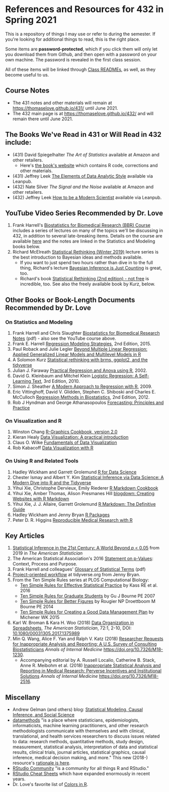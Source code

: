 # References and Resources for 432 in Spring 2021

This is a repository of things I may use or refer to during the semester. If you're looking for additional things to read, this is the right place. 

Some items are **password-protected**, which if you click them will only let you download them from Github, and then open with a password on your own machine. The password is revealed in the first class session.

All of these items will be linked through [Class READMEs](https://github.com/THOMASELOVE/432-2021/tree/master/classes), as well, as they become useful to us.

## Course Notes

- The 431 notes and other materials will remain at https://thomaselove.github.io/431/ until June 2021.
- The 432 main page is at https://thomaselove.github.io/432/ and will remain there until June 2021.

## The Books We've Read in 431 or Will Read in 432 include:

- (431) David Spiegelhalter *The Art of Statistics* available at Amazon and other retailers.
    - Here's [the book's website](https://dspiegel29.github.io/ArtofStatistics/) which contains R code, corrections and other materials.
- (431) Jeffrey Leek [The Elements of Data Analytic Style](https://leanpub.com/datastyle) available via Leanpub.
- (432) Nate Silver *The Signal and the Noise* available at Amazon and other retailers.
- (432) Jeffrey Leek [How to be a Modern Scientist](https://leanpub.com/modernscientist) available via Leanpub.

## YouTube Video Series Recommended by Dr. Love

1. Frank Harrell's [Biostatistics for Biomedical Research (BBR) Course](https://www.youtube.com/channel/UC-o_ZZ0tuFUYn8e8rf-QURA/videos) includes a series of lectures on many of the topics we'll be discussing in 432, in addition to several late-breaking items. Details on the course are available [here](https://hbiostat.org/bbr/) and the notes are linked in the Statistics and Modeling books below.
2. Richard McElreath [Statistical Rethinking (Winter 2019)](https://www.youtube.com/playlist?list=PLDcUM9US4XdNM4Edgs7weiyIguLSToZRI) lecture series is the best introduction to Bayesian ideas and methods available. 
    - If you want to just spend two hours rather than dive in to the full thing, Richard's lecture [Bayesian Inference is Just Counting](https://www.youtube.com/watch?v=_NEMHM1wDfI) is great, too.
    - Richard's book [Statistical Rethinking (2nd edition) - not free](https://xcelab.net/rm/statistical-rethinking/) is incredible, too. See also the freely available book by Kurz, below.

## Other Books or Book-Length Documents Recommended by Dr. Love

### On Statistics and Modeling

1. Frank Harrell and Chris Slaughter [Biostatistics for Biomedical Research Notes](http://hbiostat.org/doc/bbr.pdf) (pdf) - also see the YouTube course above.
2. Frank E. Harrell [Regression Modeling Strategies](https://github.com/THOMASELOVE/432-2021/blob/master/references/pdf/Harrell_Regression_Modeling_Strategies_2015_2e_protected.pdf), 2nd Edition, 2015.
3. Paul Roback and Julie Legler [Beyond Multiple Linear Regression: Applied Generalized Linear Models and Multilevel Models in R](https://bookdown.org/roback/bookdown-BeyondMLR/)
4. A Solomon Kurz [Statistical rethinking with brms, ggplot2, and the tidyverse](https://bookdown.org/content/3890/)
5. Julian J. Faraway [Practical Regression and Anova using R](https://github.com/THOMASELOVE/432-2021/blob/master/references/pdf/Faraway_Practical_Regression_and_ANOVA_using_R.pdf), 2002.
6. David G. Kleinbaum and Mitchel Klein [Logistic Regression: A Self-Learning Text](https://github.com/THOMASELOVE/432-2021/blob/master/references/pdf/Kleinbaum_and_Klein_Logistic_Regression_2010_3e_protected.pdf), 3rd Edition, 2010.
7. Simon J. Sheather [A Modern Approach to Regression with R](https://github.com/THOMASELOVE/432-2021/blob/master/references/pdf/Sheather_Modern_Approach_to_Regression_with_R_2009_protected.pdf), 2009.
8. Eric Vittinghoff, David V. Glidden, Stephen C. Shiboski and Charles E. McCulloch [Regression Methods in Biostatistics](https://github.com/THOMASELOVE/432-2021/blob/master/references/pdf/Vittinghoff_et_al_Regression_Methods_in_Biostatistics_2e_protected.pdf), 2nd Edition, 2012.
9. Rob J Hyndman and George Athanasopoulos [Forecasting: Principles and Practice](https://otexts.com/fpp2/)

### On Visualization and R

1. Winston Chang [R-Graphics Cookbook, version 2.0](https://r-graphics.org/)
2. Kieran Healy [Data Visualization: A practical introduction](https://socviz.co/)
3. Claus O. Wilke [Fundamentals of Data Visualization](https://clauswilke.com/dataviz/)
4. Rob Kabacoff [Data Visualization with R](https://rkabacoff.github.io/datavis/)

### On Using R and Related Tools

1. Hadley Wickham and Garrett Grolemund [R for Data Science](https://r4ds.had.co.nz/)
2. Chester Ismay and Albert Y. Kim [Statistical Inference via Data Science: A Modern Dive into R and the Tidyverse](https://moderndive.com/)
3. Yihui Xie, Christophe Dervieux, Emily Riederer [R Markdown Cookbook](https://bookdown.org/yihui/rmarkdown-cookbook/)
4. Yihui Xie, Amber Thomas, Alison Presmanes Hill [blogdown: Creating Websites with R Markdown](https://bookdown.org/yihui/blogdown/)
5. Yihui Xie, J. J. Allaire, Garrett Grolemund [R Markdown: The Definitive Guide](https://bookdown.org/yihui/rmarkdown/)
6. Hadley Wickham and Jenny Bryan [R Packages](https://r-pkgs.org/)
7. Peter D. R. Higgins [Reproducible Medical Research with R](https://bookdown.org/pdr_higgins/rmrwr/)

## Key Articles

1. [Statistical Inference in the 21st Century: A World Beyond *p* < 0.05](https://amstat.tandfonline.com/toc/utas20/73/sup1) from 2019 in *The American Statistician*
2. The American Statistical Association's 2016 [Statement on p-Values](http://amstat.tandfonline.com/doi/full/10.1080/00031305.2016.1154108): Context, Process and Purpose.
3. Frank Harrell and colleagues' [Glossary of Statistical Terms](https://hbiostat.org/doc/glossary.pdf) (pdf)
4. [Project-oriented workflow](https://www.tidyverse.org/articles/2017/12/workflow-vs-script/) at tidyverse.org from Jenny Bryan.
5. From the Ten Simple Rules series at PLOS Computational Biology:
    - [Ten Simple Rules for Effective Statistical Practice](http://journals.plos.org/ploscompbiol/article?id=10.1371%2Fjournal.pcbi.1004961) by Kass RE et al. 2016
    - [Ten Simple Rules for Graduate Students](http://journals.plos.org/ploscompbiol/article?id=10.1371/journal.pcbi.0030229) by Gu J Bourne PE 2007
    - [Ten Simple Rules for Better Figures](http://journals.plos.org/ploscompbiol/article?id=10.1371/journal.pcbi.1003833) by Rougier NP Droettboom M Bourne PE 2014
    - [Ten Simple Rules for Creating a Good Data Management Plan](http://journals.plos.org/ploscompbiol/article?id=10.1371/journal.pcbi.1004525) by Michener WK 2015
6. Karl W. Broman & Kara H. Woo (2018) [Data Organization in Spreadsheets](https://github.com/THOMASELOVE/432-2021/blob/master/references/pdf/Broman_and_Woo_2018_Data_Organization_in_Spreadsheets.pdf), *The American Statistician*, 72:1, 2-10, DOI: [10.1080/00031305.2017.1375989](https://doi.org/10.1080/00031305.2017.1375989)
7. Min Q. Wang, Alice F. Yan and Ralph V. Katz (2018) [Researcher Requests for Inappropriate Analysis and Reporting: A U.S. Survey of Consulting Biostatisticians](https://github.com/THOMASELOVE/432-2021/blob/master/references/pdf/Wang_Researcher_Requests_2018.pdf) *Annals of Internal Medicine* https://doi.org/10.7326/M18-1230.
    - Accompanying editorial by A. Russell Localio, Catherine B. Stack, Anne R. Meibohm et al. (2018) [Inappropriate Statistical Analysis and Reporting in Medical Research: Perverse Incentives and Institutional Solutions](https://github.com/THOMASELOVE/432-2021/blob/master/references/pdf/Localio_Inappropriate_2018.pdf) *Annals of Internal Medicine* https://doi.org/10.7326/M18-2516.

## Miscellany

- Andrew Gelman (and others) blog: [Statistical Modeling, Causal Inference, and Social Science](https://statmodeling.stat.columbia.edu/)
- [datamethods](https://discourse.datamethods.org/) "is a place where statisticians, epidemiologists, informaticists, machine learning practitioners, and other research methodologists communicate with themselves and with clinical, translational, and health services researchers to discuss issues related to data: research methods, quantitative methods, study design, measurement, statistical analysis, interpretation of data and statistical results, clinical trials, journal articles, statistical graphics, causal inference, medical decision making, and more." This new (2018-) resource's [rationale is here](http://fharrell.com/post/disc).
- [RStudio Community](https://community.rstudio.com/) "is a community for all things R and RStudio."
- [RStudio Cheat Sheets](https://rstudio.com/resources/cheatsheets/) which have expanded enormously in recent years.
- Dr. Love's favorite list of [Colors in R](http://www.stat.columbia.edu/~tzheng/files/Rcolor.pdf).

